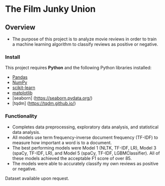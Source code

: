 # The Film Junky Union

## Overview

* The purpose of this project is to analyze movie reviews in order to train a machine learning algorithm to classify reviews as positive or negative.

### Install

This project requires **Python** and the following Python libraries installed:

- [Pandas](http://pandas.pydata.org/)
- [NumPy](http://www.numpy.org/)
- [scikit-learn](http://scikit-learn.org/stable/)
- [matplotlib](http://matplotlib.org/)
- [seaborn] (https://seaborn.pydata.org/)
- [tqdm] (https://tqdm.github.io/)

### Functionality

* Completes data preprocessing, exploratory data analysis, and statistical data analysis.
* All models use term frequency-inverse document frequency (TF-IDF) to measure how important a word is to a document.
* The best performing models were Model 1 (NLTK, TF-IDF, LR), Model 3 (spaCy, TF-IDF, LR), and Model 5 (spaCy, TF-IDF, LGBMClassifier). All of these models achieved the acceptable F1 score of over 85.
* The models were able to accurately classify my own reviews as positive or negative.

Dataset available upon request.